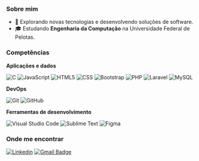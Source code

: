 <h3>Sobre mim</h3>

- 🤔 Explorando novas tecnologias e desenvolvendo soluções de software.
- 🎓 Estudando **Engenharia da Computação** na Universidade Federal de Pelotas.

<h3>Competências</h3>

**Aplicações e dados**

![C](https://img.shields.io/badge/C-%23363636?logo=C)
![JavaScript](https://img.shields.io/badge/JavaScript-%23363636?logo=javascript)
![HTML5](https://img.shields.io/badge/-HTML5-333333?style=flat&logo=HTML5)
![CSS](https://img.shields.io/badge/-CSS-333333?style=flat&logo=CSS3&logoColor=1572B6)
![Bootstrap](https://img.shields.io/badge/Bootstrap-%23363636?logo=Bootstrap)
![PHP](https://img.shields.io/badge/PHP-%23363636?logo=PHP)
![Laravel](https://img.shields.io/badge/Laravel-%23363636?logo=Laravel)
![MySQL](https://img.shields.io/badge/-MySQL-333333?style=flat&logo=mysql)

**DevOps**

![Git](https://img.shields.io/badge/-Git-333333?style=flat&logo=git)
![GitHub](https://img.shields.io/badge/-GitHub-333333?style=flat&logo=github)

**Ferramentas de desenvolvimento**

![Visual Studio Code](https://img.shields.io/badge/-Visual%20Studio%20Code-333333?style=flat&logo=visual-studio-code&logoColor=007ACC)
![Sublime Text](https://img.shields.io/badge/Sublime%20Text-%23363636?logo=Sublimetext)
![Figma](https://img.shields.io/badge/-Figma-333333?style=flat&logo=figma&logoColor=007ACC)

<h3>Onde me encontrar</h3>

[![Linkedin](https://img.shields.io/badge/-matheusgoncalves2-blue?style=flat-square&logo=Linkedin&logoColor=white&link=https://www.linkedin.com/in/matheusgoncalves2/)](https://www.linkedin.com/in/matheusgoncalves2/)
[![Gmail Badge](https://img.shields.io/badge/-matheusgoncalves2@icloud.com-006bed?style=flat-square&logo=Gmail&logoColor=white&link=mailto:SEU-EMAIL)](mailto:matheusgoncalves2@icloud.com)
